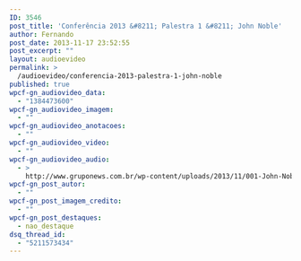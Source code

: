 ```yaml
---
ID: 3546
post_title: 'Conferência 2013 &#8211; Palestra 1 &#8211; John Noble'
author: Fernando
post_date: 2013-11-17 23:52:55
post_excerpt: ""
layout: audioevideo
permalink: >
  /audioevideo/conferencia-2013-palestra-1-john-noble
published: true
wpcf-gn_audiovideo_data:
  - "1384473600"
wpcf-gn_audiovideo_imagem:
  - ""
wpcf-gn_audiovideo_anotacoes:
  - ""
wpcf-gn_audiovideo_video:
  - ""
wpcf-gn_audiovideo_audio:
  - >
    http://www.gruponews.com.br/wp-content/uploads/2013/11/001-John-Noble.mp3
wpcf-gn_post_autor:
  - ""
wpcf-gn_post_imagem_credito:
  - ""
wpcf-gn_post_destaques:
  - nao_destaque
dsq_thread_id:
  - "5211573434"
---
```

